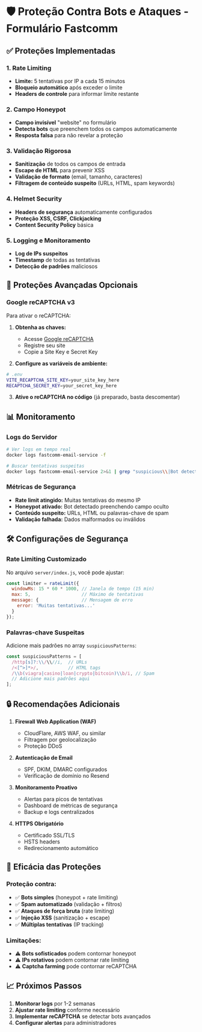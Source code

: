 # 🛡️ Proteção Contra Bots e Ataques - Formulário Fastcomm

## ✅ Proteções Implementadas

### 1. **Rate Limiting**
- **Limite:** 5 tentativas por IP a cada 15 minutos
- **Bloqueio automático** após exceder o limite
- **Headers de controle** para informar limite restante

### 2. **Campo Honeypot**
- **Campo invisível** "website" no formulário
- **Detecta bots** que preenchem todos os campos automaticamente
- **Resposta falsa** para não revelar a proteção

### 3. **Validação Rigorosa**
- **Sanitização** de todos os campos de entrada
- **Escape de HTML** para prevenir XSS
- **Validação de formato** (email, tamanho, caracteres)
- **Filtragem de conteúdo suspeito** (URLs, HTML, spam keywords)

### 4. **Helmet Security**
- **Headers de segurança** automaticamente configurados
- **Proteção XSS, CSRF, Clickjacking**
- **Content Security Policy** básica

### 5. **Logging e Monitoramento**
- **Log de IPs suspeitos**
- **Timestamp** de todas as tentativas
- **Detecção de padrões** maliciosos

## 🚀 Proteções Avançadas Opcionais

### Google reCAPTCHA v3
Para ativar o reCAPTCHA:

1. **Obtenha as chaves:**
   - Acesse [Google reCAPTCHA](https://www.google.com/recaptcha/)
   - Registre seu site
   - Copie a Site Key e Secret Key

2. **Configure as variáveis de ambiente:**
```bash
# .env
VITE_RECAPTCHA_SITE_KEY=your_site_key_here
RECAPTCHA_SECRET_KEY=your_secret_key_here
```

3. **Ative o reCAPTCHA no código** (já preparado, basta descomentar)

## 📊 Monitoramento

### Logs do Servidor
```bash
# Ver logs em tempo real
docker logs fastcomm-email-service -f

# Buscar tentativas suspeitas
docker logs fastcomm-email-service 2>&1 | grep "suspicious\\|Bot detected"
```

### Métricas de Segurança
- **Rate limit atingido:** Muitas tentativas do mesmo IP
- **Honeypot ativado:** Bot detectado preenchendo campo oculto
- **Conteúdo suspeito:** URLs, HTML ou palavras-chave de spam
- **Validação falhada:** Dados malformados ou inválidos

## 🛠️ Configurações de Segurança

### Rate Limiting Customizado
No arquivo `server/index.js`, você pode ajustar:
```javascript
const limiter = rateLimit({
  windowMs: 15 * 60 * 1000, // Janela de tempo (15 min)
  max: 5,                   // Máximo de tentativas
  message: {                // Mensagem de erro
    error: 'Muitas tentativas...'
  }
});
```

### Palavras-chave Suspeitas
Adicione mais padrões no array `suspiciousPatterns`:
```javascript
const suspiciousPatterns = [
  /http[s]?:\\/\\//i,  // URLs
  /<[^>]*>/,           // HTML tags
  /\\b(viagra|casino|loan|crypto|bitcoin)\\b/i, // Spam
  // Adicione mais padrões aqui
];
```

## 🔒 Recomendações Adicionais

1. **Firewall Web Application (WAF)**
   - CloudFlare, AWS WAF, ou similar
   - Filtragem por geolocalização
   - Proteção DDoS

2. **Autenticação de Email**
   - SPF, DKIM, DMARC configurados
   - Verificação de domínio no Resend

3. **Monitoramento Proativo**
   - Alertas para picos de tentativas
   - Dashboard de métricas de segurança
   - Backup e logs centralizados

4. **HTTPS Obrigatório**
   - Certificado SSL/TLS
   - HSTS headers
   - Redirecionamento automático

## 🎯 Eficácia das Proteções

### Proteção contra:
- ✅ **Bots simples** (honeypot + rate limiting)
- ✅ **Spam automatizado** (validação + filtros)
- ✅ **Ataques de força bruta** (rate limiting)
- ✅ **Injeção XSS** (sanitização + escape)
- ✅ **Múltiplas tentativas** (IP tracking)

### Limitações:
- ⚠️ **Bots sofisticados** podem contornar honeypot
- ⚠️ **IPs rotativos** podem contornar rate limiting
- ⚠️ **Captcha farming** pode contornar reCAPTCHA

## 📈 Próximos Passos

1. **Monitorar logs** por 1-2 semanas
2. **Ajustar rate limiting** conforme necessário
3. **Implementar reCAPTCHA** se detectar bots avançados
4. **Configurar alertas** para administradores